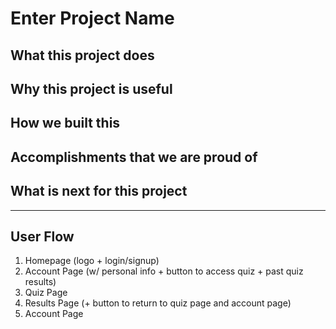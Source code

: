 Enter Project Name
==================
## What this project does

## Why this project is useful

## How we built this 

## Accomplishments that we are proud of 

## What is next for this project

--- 

## User Flow
1. Homepage (logo + login/signup)
2. Account Page (w/ personal info + button to access quiz + past quiz results)
3. Quiz Page
4. Results Page (+ button to return to quiz page and account page)
5. Account Page